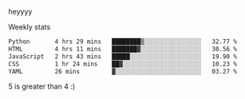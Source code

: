 heyyyy

Weekly stats
<!--START_SECTION:waka-->

```txt
Python       4 hrs 29 mins   ████████▒░░░░░░░░░░░░░░░░   32.77 %
HTML         4 hrs 11 mins   ███████▓░░░░░░░░░░░░░░░░░   30.56 %
JavaScript   2 hrs 43 mins   █████░░░░░░░░░░░░░░░░░░░░   19.90 %
CSS          1 hr 24 mins    ██▓░░░░░░░░░░░░░░░░░░░░░░   10.23 %
YAML         26 mins         ▓░░░░░░░░░░░░░░░░░░░░░░░░   03.27 %
```

<!--END_SECTION:waka-->
5 is greater than 4 :)
